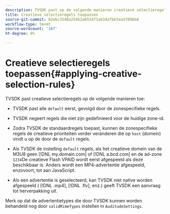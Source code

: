 ```yaml
---
description: TVSDK past op de volgende manieren creatieve selectieregels toe
title: Creatieve selectieregels toepassen
source-git-commit: 02ebc3548a254b2a6554f1ab34afbb3ea5f09bb8
workflow-type: tm+mt
source-wordcount: '167'
ht-degree: 0%

---
```


# Creatieve selectieregels toepassen{#applying-creative-selection-rules}

TVSDK past creatieve selectieregels op de volgende manieren toe:

* TVSDK past alle `default` eerst, gevolgd door de zonespecifieke regels.
* TVSDK negeert regels die niet zijn gedefinieerd voor de huidige zone-id.
* Zodra TVSDK de standaardregels toepast, kunnen de zonespecifieke regels de creatieve prioriteiten verder veranderen die op `host` (domein) vindt u op de door de `default` regels.

* Als TVSDK de instelling `default` regels, als het creatieve domein van de M3U8 geen [!DNL my.domain.com] of [!DNL a.bcd.com] en de ad-zone `1234`De creatieve Flash VPAID wordt eerst afgespeeld als deze beschikbaar is. Anders wordt een MP4-advertentie afgespeeld, enzovoort, tot aan JavaScript.

* Als een advertentie is geselecteerd, kan TVSDK niet native worden afgespeeld ( [!DNL .mp4], [!DNL .flv], enz.) geeft TVSDK een aanvraag tot herverpakking uit.

Merk op dat de advertentietypes die door TVSDK kunnen worden behandeld nog door `validMimeTypes` instellen in `AuditudeSettings`.
